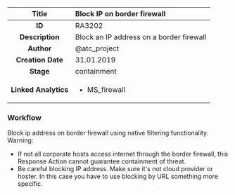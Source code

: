 | Title                       |  Block IP on border firewall         |
|:---------------------------:|:--------------------|
| **ID**                      | RA3202            |
| **Description**             | Block an IP address on a border firewall   |
| **Author**                  | @atc_project        |
| **Creation Date**           | 31.01.2019 |
| **Stage**                   | containment         |
| **Linked Analytics** |<ul><li>MS_firewall</li></ul>|

### Workflow

Block ip address on border firewall using native filtering functionality.
Warning: 
- If not all corporate hosts access internet through the border firewall, this Response Action cannot guarantee containment of threat.
- Be careful blocking IP address. Make sure it's not cloud provider or hoster. In this case you have to use blocking by URL something more specific.
